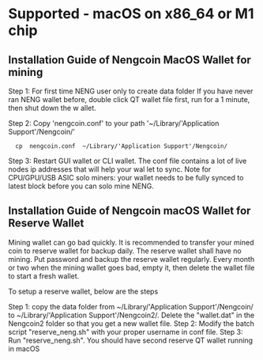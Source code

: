 

# Supported - macOS on x86_64 or M1 chip

## Installation Guide of Nengcoin MacOS Wallet for mining

 Step 1: For first time NENG user only to create data folder
      If you have never ran NENG wallet before, double click QT wallet file first, run for a 1 minute, then shut down the w
allet. 

 Step 2: Copy 'nengcoin.conf' to your path '~/Library/'Application Support'/Nengcoin/'

```
  cp  nengcoin.conf  ~/Library/'Application Support'/Nengcoin/
```

 Step 3: Restart GUI wallet or CLI wallet.  The conf file contains a lot of live nodes ip addresses that will help your wal
let to sync. 
     Note for CPU/GPU/USB ASIC solo miners: your wallet needs to be fully synced to latest block before you can solo mine NENG. 


## Installation Guide of Nengcoin macOS Wallet for Reserve Wallet

Mining wallet can go bad quickly. It is recommended to transfer your mined coin to reserve wallet for backup daily. 
The reserve wallet shall have no mining. Put password and backup the reserve wallet regularly. 
Every month or two when the mining wallet goes bad, empty it, then delete the wallet file to start a fresh wallet. 

To setup a reserve wallet, below are the steps

Step 1:  copy the data folder from ~/Library/'Application Support'/Nengcoin/  to  ~/Library/'Application Support'/Nengcoin2/. 
Delete the "wallet.dat"  in the Nengcoin2 folder so that you get a new wallet file. 
Step 2:  Modify the batch script "reserve_neng.sh" with your proper username in conf file.
Step 3:  Run "reserve_neng.sh". You should have second reserve QT wallet running in macOS
